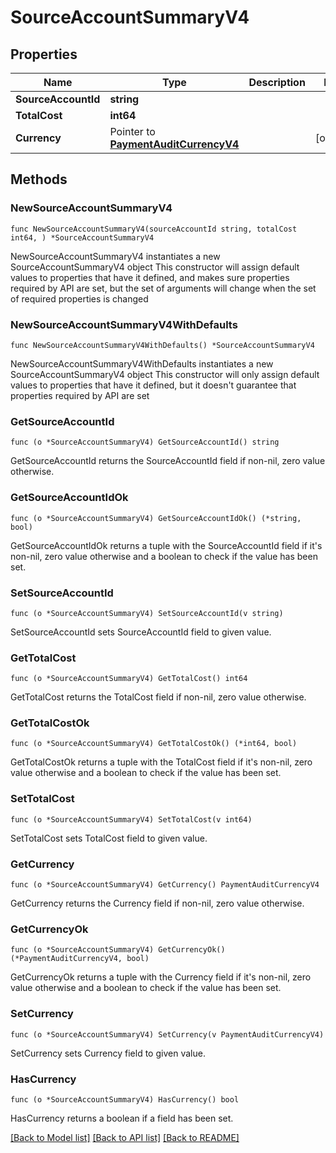 # SourceAccountSummaryV4

## Properties

Name | Type | Description | Notes
------------ | ------------- | ------------- | -------------
**SourceAccountId** | **string** |  | 
**TotalCost** | **int64** |  | 
**Currency** | Pointer to [**PaymentAuditCurrencyV4**](PaymentAuditCurrencyV4.md) |  | [optional] 

## Methods

### NewSourceAccountSummaryV4

`func NewSourceAccountSummaryV4(sourceAccountId string, totalCost int64, ) *SourceAccountSummaryV4`

NewSourceAccountSummaryV4 instantiates a new SourceAccountSummaryV4 object
This constructor will assign default values to properties that have it defined,
and makes sure properties required by API are set, but the set of arguments
will change when the set of required properties is changed

### NewSourceAccountSummaryV4WithDefaults

`func NewSourceAccountSummaryV4WithDefaults() *SourceAccountSummaryV4`

NewSourceAccountSummaryV4WithDefaults instantiates a new SourceAccountSummaryV4 object
This constructor will only assign default values to properties that have it defined,
but it doesn't guarantee that properties required by API are set

### GetSourceAccountId

`func (o *SourceAccountSummaryV4) GetSourceAccountId() string`

GetSourceAccountId returns the SourceAccountId field if non-nil, zero value otherwise.

### GetSourceAccountIdOk

`func (o *SourceAccountSummaryV4) GetSourceAccountIdOk() (*string, bool)`

GetSourceAccountIdOk returns a tuple with the SourceAccountId field if it's non-nil, zero value otherwise
and a boolean to check if the value has been set.

### SetSourceAccountId

`func (o *SourceAccountSummaryV4) SetSourceAccountId(v string)`

SetSourceAccountId sets SourceAccountId field to given value.


### GetTotalCost

`func (o *SourceAccountSummaryV4) GetTotalCost() int64`

GetTotalCost returns the TotalCost field if non-nil, zero value otherwise.

### GetTotalCostOk

`func (o *SourceAccountSummaryV4) GetTotalCostOk() (*int64, bool)`

GetTotalCostOk returns a tuple with the TotalCost field if it's non-nil, zero value otherwise
and a boolean to check if the value has been set.

### SetTotalCost

`func (o *SourceAccountSummaryV4) SetTotalCost(v int64)`

SetTotalCost sets TotalCost field to given value.


### GetCurrency

`func (o *SourceAccountSummaryV4) GetCurrency() PaymentAuditCurrencyV4`

GetCurrency returns the Currency field if non-nil, zero value otherwise.

### GetCurrencyOk

`func (o *SourceAccountSummaryV4) GetCurrencyOk() (*PaymentAuditCurrencyV4, bool)`

GetCurrencyOk returns a tuple with the Currency field if it's non-nil, zero value otherwise
and a boolean to check if the value has been set.

### SetCurrency

`func (o *SourceAccountSummaryV4) SetCurrency(v PaymentAuditCurrencyV4)`

SetCurrency sets Currency field to given value.

### HasCurrency

`func (o *SourceAccountSummaryV4) HasCurrency() bool`

HasCurrency returns a boolean if a field has been set.


[[Back to Model list]](../README.md#documentation-for-models) [[Back to API list]](../README.md#documentation-for-api-endpoints) [[Back to README]](../README.md)


